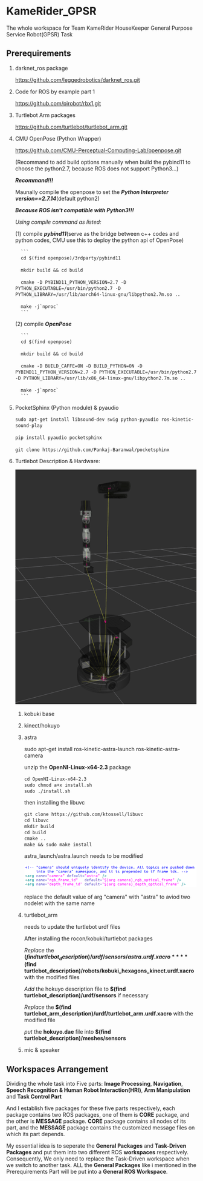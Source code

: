 # KameRider_GPSR
The whole workspace for Team KameRider HouseKeeper General Purpose Service Robot(GPSR) Task

## Prerequirements

1. darknet_ros package

   https://github.com/leggedrobotics/darknet_ros.git

2. Code for ROS by example part 1

   https://github.com/pirobot/rbx1.git

3. Turtlebot Arm packages

   https://github.com/turtlebot/turtlebot_arm.git

4. CMU OpenPose (Python Wrapper)

   https://github.com/CMU-Perceptual-Computing-Lab/openpose.git

   (Recommand to add build options manually when build the pybind11 to choose the python2.7, because ROS does not support Python3...)

   ***Recommand!!!***

   Maunally compile the openpose to set the ***Python Interpreter version==2.7.14***(default python2)

   ***Because ROS isn't compatible with Python3!!!***

   *Using compile command as listed:*

   (1)  compile ***pybind11***(serve as the bridge between c++ codes and python codes, CMU use this to deploy the python api of OpenPose)

         ```
         cd $(find openpose)/3rdparty/pybind11

         mkdir build && cd build

         cmake -D PYBIND11_PYTHON_VERSION=2.7 -D PYTHON_EXECUTABLE=/usr/bin/python2.7 -D PYTHON_LIBRARY=/usr/lib/aarch64-linux-gnu/libpython2.7m.so ..

         make -j`nproc`
         ```   
   
   (2)  compile ***OpenPose***

         ```
         cd $(find openpose)

         mkdir build && cd build

         cmake -D BUILD_CAFFE=ON -D BUILD_PYTHON=ON -D PYBIND11_PYTHON_VERSION=2.7 -D PYTHON_EXECUTABLE=/usr/bin/python2.7 -D PYTHON_LIBRARY=/usr/lib/x86_64-linux-gnu/libpython2.7m.so ..
         
         make -j`nproc`
         ```

   

5. PocketSphinx (Python module) & pyaudio

      ```
      sudo apt-get install libsound-dev swig python-pyaudio ros-kinetic-sound-play

      pip install pyaudio pocketsphinx

      git clone https://github.com/Pankaj-Baranwal/pocketsphinx
      ```

6. Turtlebot Description & Hardware:

   ![turtlebot_model](<https://github.com/HilbertXu/KameRider_GPSR/blob/RoboCup2019/src/Prerequirements/images/turtlebot_model.png>)

    1. kobuki base

    2. kinect/hokuyo

    3. astra

       sudo apt-get install ros-kinetic-astra-launch ros-kinetic-astra-camera

       unzip the **OpenNI-Linux-x64-2.3** package

       ```
       cd OpenNI-Linux-x64-2.3
       sudo chmod a+x install.sh
       sudo ./install.sh
       ```

       then installing the libuvc

       ```
       git clone https://github.com/ktossell/libuvc
       cd libuvc
       mkdir build
       cd build
       cmake ..
       make && sudo make install
       ```

       astra_launch/astra.launch needs to be modified

       ![modified astra launch](<https://github.com/HilbertXu/KameRider_GPSR/blob/RoboCup2019/src/Prerequirements/images/astra_launch.png>)

       replace the default value of arg "camera" with "astra" to aviod two nodelet with the same name

       

    4. turtlebot_arm

       needs to update the turtlebot urdf files

       After installing the rocon/kobuki/turtlebot packages

       *Replace* the **$(find turtlebot_description)/urdf/sensors/astra.urdf.xacro**	**$(find turtlebot_description)/robots/kobuki_hexagons_kinect.urdf.xacro** with the modified files

       *Add* the hokuyo description file to **$(find turtlebot_description)/urdf/sensors** if necessary

       *Replace* the **$(find turtlebot_arm_description)/urdf/turtlebot_arm.urdf.xacro** with the modified file

       *put* the **hokuyo.dae** file into **$(find turtlebot_description)/meshes/sensors**

       
   
    5. mic & speaker

## Workspaces Arrangement

Dividing the whole task into Five parts: **Image Processing**, **Navigation**, **Speech Recognition & Human Robot Interaction(HRI)**, **Arm Manipulation** and **Task Control Part**

And I establish five packages for these five parts respectively, each package contains two ROS packages, one of them is **CORE** package, and the other is **MESSAGE** package. **CORE** package contains all nodes of its part, and the **MESSAGE** package contains the customized message files on which its part depends.

My essential idea is to seperate the **General Packages** and **Task-Driven Packages** and put them into two different ROS **workspaces** respectively. Consequently, We only need to replace the Task-Driven workspace when we switch to another task. ALL the **General Packages** like i mentioned in the Prerequirements Part will be put into a **General ROS Workspace**.
